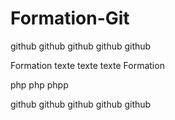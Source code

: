 # Formation-Git

github github github
github github

Formation
texte
texte
texte
Formation



php php
phpp

github github github
github github

